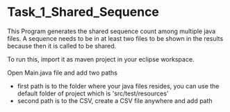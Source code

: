 # Task_1_Shared_Sequence

This Program generates the shared sequence count among multiple java files. A sequence needs to be in at least two files to be shown in the results because then it is called to be shared.

To run this, import it as maven project in your eclipse workspace.

Open Main.java file and add two paths
  
  - first path is to the folder where your java files resides, you can use the default folder of project which is 'src/test/resources'
  - second path is to the CSV, create a CSV file anywhere and add path
